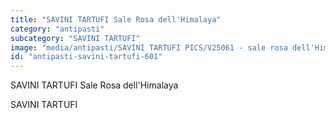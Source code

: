 ```yaml
---
title: "SAVINI TARTUFI Sale Rosa dell'Himalaya"
category: "antipasti"
subcategory: "SAVINI TARTUFI"
image: "media/antipasti/SAVINI TARTUFI PICS/V25061 - sale rosa dell'Himalaya (1).jpg"
id: "antipasti-savini-tartufi-601"
---
```


SAVINI TARTUFI Sale Rosa dell'Himalaya

SAVINI TARTUFI
